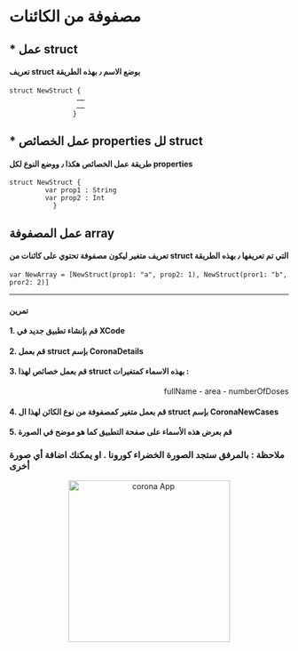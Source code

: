 # مصفوفة من الكائنات

## * عمل struct

#### تعريف struct بوضع الاسم ٫ بهذه الطريقة 

```
struct NewStruct {
                 ……
                 ……
                }
```




## * عمل الخصائص properties لل struct


#### طريقة عمل الخصائص هكذا ٫ ووضع النوع لكل properties

```
struct NewStruct {
         var prop1 : String
         var prop2 : Int
           }
```



## عمل المصفوفة array


#### تعريف متغير ليكون مصفوفة تحتوي على كائنات من struct التي تم تعريفها ٫ بهذه الطريقة 



```
var NewArray = [NewStruct(prop1: "a", prop2: 1), NewStruct(pror1: "b", pror2: 2)]
```



---

#### تمرين




#### 1. قم بإنشاء تطبيق جديد في XCode
#### 2. قم بعمل struct بإسم CoronaDetails 
#### 3. قم بعمل خصائص لهذا struct بهذه الاسماء كمتغيرات :

 <p align="right"> 
fullName - area - numberOfDoses
</p>



#### 4. قم بعمل متغير كمصفوفة من نوع الكائن لهذا ال struct بإسم CoronaNewCases
#### 5. قم بعرض هذه الأسماء على صفحة التطبيق كما هو موضح في الصورة
### ملاحظة : بالمرفق ستجد الصورة الخضراء كورونا . او يمكنك اضافة أي صورة أخرى



<p align="center">
<img width="291" alt="corona App" src="https://user-images.githubusercontent.com/60436597/155864966-0d2950db-0ba4-41fa-8407-1fac1be46ea9.png">
</p>
